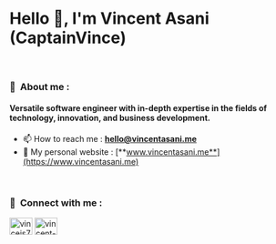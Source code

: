 <!-- https://github.com/Ileriayo/markdown-badges  -->
          
<h1>Hello 👋, I'm Vincent Asani (CaptainVince) </h1> 
<br/>              
<h3> 👔 &nbsp;About me : </h3>        
<h4>Versatile software engineer with in-depth expertise in the fields of technology, innovation, and business development.</h4> 
   
- 📫 How to reach me : [**hello@vincentasani.me**](mailto:hello@vincentasani.me)
- 📄 My personal website : [**www.vincentasani.me**](https://www.vincentasani.me)  

<!-- - 📄 Know about my experiences : [**my resume**](https://drive.proton.me/urls/919W3K6E3C#NbmiYJ1PAzxy) -->
      
<br/> 
<h3> 🤝 &nbsp;Connect with me : </h3>

<p align="left">
<a href="https://twitter.com/vincejs77" target="blank"><img align="center" src="https://raw.githubusercontent.com/rahuldkjain/github-profile-readme-generator/master/src/images/icons/Social/twitter.svg" alt="vincejs77" height="30" width="40" /></a>
<a href="https://linkedin.com/in/vincent-asani-93673b182" target="blank"><img align="center" src="https://raw.githubusercontent.com/rahuldkjain/github-profile-readme-generator/master/src/images/icons/Social/linked-in-alt.svg" alt="vincent-asani-93673b182" height="30" width="40" /></a>

<!-- 
<br/>
<h3> 🛠 &nbsp;My Tech Stack : </h3>

- 🗄 &nbsp;Backend:&nbsp;
  ![Node.js](https://img.shields.io/badge/-Node.js-0A1A2F?style=flat&logo=node.js)
- 🌐 &nbsp;Frontend:&nbsp;
  ![React](https://img.shields.io/badge/-React-0A1A2F?style=flat&logo=react)
  ![Next.js](https://img.shields.io/badge/-Next.js-0A1A2F?style=flat&logo=next.js)
  ![](https://img.shields.io/badge/Vue.js-35495E?style=flat&logo=vue.js)
  ![](https://img.shields.io/badge/nuxt.js-00C58E?style=flat&logo=nuxt.js)
  ![TailwindCSS](https://img.shields.io/badge/tailwindcss-%2338B2AC.svg?style=flat&logo=tailwind-css&logoColor=white)
- 📱 &nbsp;Mobile:&nbsp;
  ![React Native](https://img.shields.io/badge/-React%20Native-0A1A2F?style=flat&logo=React&logoColor=00d8fd)
- 🛢 &nbsp;Database:&nbsp;
  ![MongoDB](https://img.shields.io/badge/-MongoDB-0A1A2F?style=flat&logo=mongodb)
  ![MySQL](https://img.shields.io/badge/-MySQL-0A1A2F?style=flat&logo=mysql&logoColor=00d8fd)
  ![Postgresql](https://img.shields.io/badge/-Postgresql-0A1A2F?style=flat&logo=postgresql)
- ⚙️ &nbsp;VCS, Platforms: &nbsp;
  ![Git](https://img.shields.io/badge/-Git-0A1A2F?style=flat&logo=git)
  ![GitHub](https://img.shields.io/badge/-GitHub-0A1A2F?style=flat&logo=github)
  ![Markdown](https://img.shields.io/badge/-Markdown-0A1A2F?style=flat&logo=markdown)
  ![NPM](https://img.shields.io/badge/NPM-%23000000.svg?style=flat&logo=npm&logoColor=white)
  ![Yarn](https://img.shields.io/badge/yarn-%232C8EBB.svg?style=flat&logo=yarn&logoColor=white)
  ![Webpack](https://img.shields.io/badge/webpack-%238DD6F9.svg?style=flat&logo=webpack&logoColor=black)
- 🔧 &nbsp;IDE's:&nbsp;
  ![Visual Studio Code](https://img.shields.io/badge/-Visual%20Studio%20Code-0A1A2F?style=flat&logo=visual-studio-code&logoColor=007ACC)
  ![Vim](https://img.shields.io/badge/-Vim-0A1A2F?style=flat&logo=vim&logoColor=007ACC)
- 🖥 &nbsp;Design:&nbsp;
  ![Framer](https://img.shields.io/badge/-Framer-0A1A2F?style=flat&logo=framer)
  ![Figma](https://img.shields.io/badge/-Figma-0A1A2F?style=flat&logo=figma)
- ⚙️ &nbsp;Devops:&nbsp;
  ![Docker](https://img.shields.io/badge/docker-%230db7ed.svg?style=style=flat&logo=docker&logoColor=white)
  ![Kubernetes](https://img.shields.io/badge/kubernetes-%23326ce5.svg?style=style=flat&logo=kubernetes&logoColor=white)
  ![CircleCI](https://img.shields.io/badge/circle%20ci-%23161616.svg?style=style=flat&logo=circleci&logoColor=white)
  ![Azure](https://img.shields.io/badge/azure-%230072C6.svg?style=style=flat&logo=microsoftazure&logoColor=white)

- ➡️ &nbsp;Others (OS, CMS):&nbsp;
  ![Ubuntu](https://img.shields.io/badge/Ubuntu-E95420?style=style=flat&logo=microsoftazure&logoColor=white)
  ![Notion](https://img.shields.io/badge/Notion-%23000000.svg?style=flat&logo=notion&logoColor=white)
  ![Directus](https://img.shields.io/badge/directus-%2364f.svg?style=flat&logo=directus&logoColor=white)

-->
<br/>
